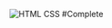 ![HTML  CSS](https://user-images.githubusercontent.com/42690154/132008797-8fcf262f-09df-49fe-b202-fd30b8f72987.gif)
#Complete

